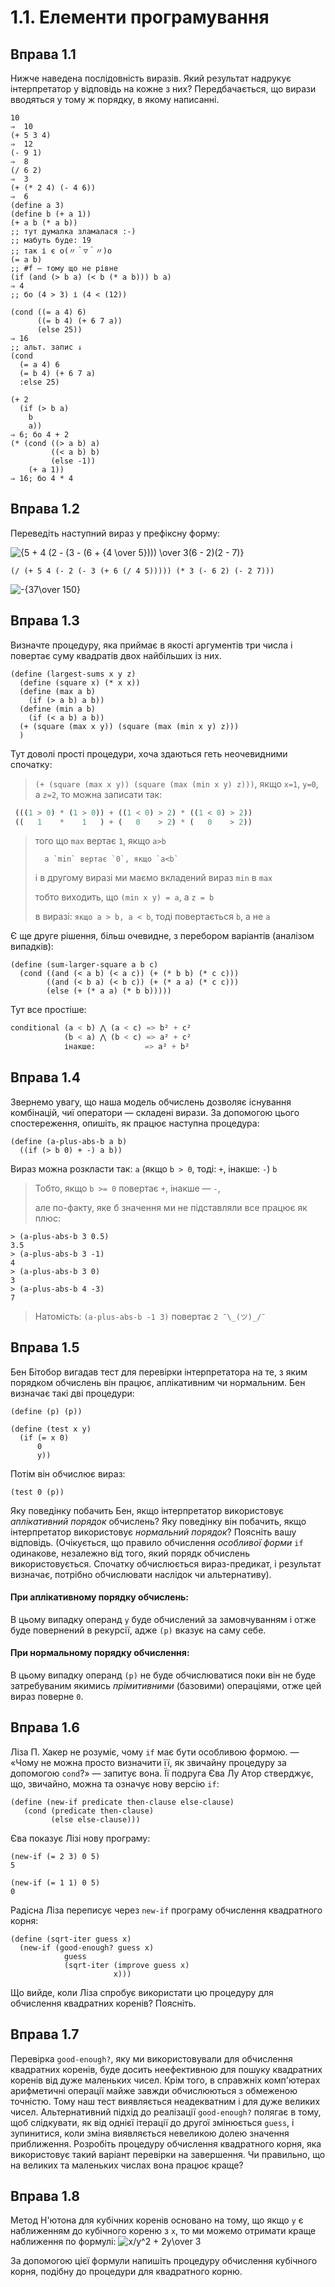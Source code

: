 # 1.1. Елементи програмування
## Вправа 1.1
Нижче наведена послідовність виразів. Який результат надрукує інтерпретатор у відповідь на кожне з них? Передбачається, що вирази вводяться у тому ж порядку, в якому написанні.

```racket
10
⇒  10
(+ 5 3 4)
⇒  12
(- 9 1)
⇒  8
(/ 6 2)
⇒  3
(+ (* 2 4) (- 4 6))
⇒  6
(define a 3)
(define b (+ a 1))
(+ a b (* a b))
;; тут думалка зламалася :-)
;; мабуть буде: 19
;; так і є o(〃＾▽＾〃)o
(= a b)
;; #f — тому що не рівне
(if (and (> b a) (< b (* a b))) b a)
⇒ 4
;; бо (4 > 3) і (4 < (12))

(cond ((= a 4) 6)
      ((= b 4) (+ 6 7 a))
      (else 25))
⇒ 16
;; альт. запис ↓
(cond
  (= a 4) 6
  (= b 4) (+ 6 7 a)
  :else 25)

(+ 2
  (if (> b a)
    b
    a))
⇒ 6; бо 4 + 2
(* (cond ((> a b) a)
         ((< a b) b)
         (else -1))
    (+ a 1))
⇒ 16; бо 4 * 4

```

## Вправа 1.2
Переведіть наступний вираз у префіксну форму:

![$`{5 + 4 (2 - (3 - (6 + {4 \over 5}))) \over 3(6 - 2)(2 - 7)}`$](https://latex.codecogs.com/gif.latex?{5&space;&plus;&space;4&space;(2&space;-&space;(3&space;-&space;(6&space;&plus;&space;{4&space;\over&space;5})))&space;\over&space;3(6&space;-&space;2)(2&space;-&space;7)})


```racket
(/ (+ 5 4 (- 2 (- 3 (+ 6 (/ 4 5))))) (* 3 (- 6 2) (- 2 7)))
```

![$`-{37\over 150}`$](https://latex.codecogs.com/gif.latex?-{37\over&space;150})

## Вправа 1.3
Визначте процедуру, яка приймає в якості аргументів три числа і повертає суму квадратів двох найбільших із них.

```racket
(define (largest-sums x y z)
  (define (square x) (* x x))
  (define (max a b)
    (if (> a b) a b))
  (define (min a b)
    (if (< a b) a b))
  (+ (square (max x y)) (square (max (min x y) z)))
  )
```

Тут доволі прості процедури, хоча здаються геть неочевидними спочатку:
> `(+ (square (max x y)) (square (max (min x y) z)))`, якщо `x=1`, `y=0`, а `z=2`, то можна записати так: 

```lisp
 (((1 > 0) * (1 > 0)) + ((1 < 0) > 2) * ((1 < 0) > 2))
 ((   1    *    1   ) + (   0    > 2) * (   0    > 2))
```
> того що `max` вертає `1`, якщо `a>b`
> 
>       a `min` вертає `0`, якщо `a<b`
>       
> і в другому виразі ми маємо вкладений вираз `min` в `max`
> 
> тобто виходить, що `(min x y) = a`, а `z = b`
> 
> в виразі: `якщо a > b, a < b`, тоді повертається `b`, а не `a`

Є ще друге рішення, більш очевидне, з перебором варіантів (аналізом випадків):

```racket
(define (sum-larger-square a b c)
  (cond ((and (< a b) (< a c)) (+ (* b b) (* c c)))
        ((and (< b a) (< b c)) (+ (* a a) (* c c)))
        (else (+ (* a a) (* b b)))))
```

Тут все простіше:

```lisp
conditional (a < b) ⋀ (a < c) => b² + c²
            (b < a) ⋀ (b < c) => a² + c²
            інакше:           => a² + b²
```

## Вправа 1.4
Звернемо увагу, що наша модель обчислень дозволяє існування комбінацій, чиї оператори — складені вирази.
За допомогою цього спостереження, опишіть, як працює наступна процедура:

```racket
(define (a-plus-abs-b a b)
  ((if (> b 0) + -) a b))
```

Вираз можна розкласти так:
`a` (якщо `b > 0`, тоді: `+`, інакше: `-`) `b`
> Тобто, якщо `b >= 0` повертає `+`, інакше — `-`,
> 
> але по-факту, яке б значення ми не підставляли все працює як плюс:

```racket
> (a-plus-abs-b 3 0.5)
3.5
> (a-plus-abs-b 3 -1)
4
> (a-plus-abs-b 3 0)
3
> (a-plus-abs-b 4 -3)
7
```

> Натомість: `(a-plus-abs-b -1 3)` повертає `2 ¯\_(ツ)_/¯`


## Вправа 1.5
Бен Бітобор вигадав тест для перевірки інтерпретатора на те, з яким порядком обчислень він працює, аплікативним чи нормальним. Бен визначає такі дві процедури:

```racket
(define (p) (p))

(define (test x y)
  (if (= x 0)
      0
      y))
```

Потім він обчислює вираз:

```racket
(test 0 (p))
```

Яку поведінку побачить Бен, якщо інтерпретатор використовує _аплікативний порядок_ обчислень?
Яку поведінку він побачить, якщо інтерпретатор використовує _нормальний порядок_?
Поясніть вашу відповідь. 
(Очікується, що правило обчислення _особливої форми_ `if` одинакове, незалежно від того, який порядк обчислень використовується. 
Спочатку обчислюється вираз-предикат, і результат визначає, потрібно обчислювати наслідок чи альтернативу).

#### При аплікативному порядку обчислень:
В цьому випадку операнд `y` буде обчислений за замовчуванням і отже буде повернений в рекурсії, адже `(p)` вказує на саму себе.

#### При нормальному порядку обчислення:
В цьому випадку операнд `(p)` не буде обчислюватися поки він не буде затребуваним якимись _прімитивними_ (базовими) операціями, отже цей вираз поверне `0`.

## Вправа 1.6
Ліза П. Хакер не розуміє, чому `if` має бути особливою формою.
— «Чому не можна просто визначити її, як звичайну процедуру за допомогою `cond`?» — запитує вона.
Її подруга Єва Лу Атор стверджує, що, звичайно, можна та означує нову версію `if`:

```racket
(define (new-if predicate then-clause else-clause)
   (cond (predicate then-clause)
         (else else-clause)))
```

Єва показує Лізі нову програму:

```racket
(new-if (= 2 3) 0 5)
5

(new-if (= 1 1) 0 5)
0
```

Радісна Ліза переписує через `new-if` програму обчислення квадратного корня:

```racket
(define (sqrt-iter guess x)
  (new-if (good-enough? guess x)
            guess
            (sqrt-iter (improve guess x)
                       x)))
```

Що вийде, коли Ліза спробує використати цю процедуру для обчислення квадратних коренів?
Поясніть.

## Вправа 1.7
Перевірка `good-enough?`, яку ми використовували для обчислення квадратних коренів, буде досить неефективною для пошуку квадратних коренів від дуже маленьких чисел.
Крім того, в справжніх комп'ютерах арифметичні операції майже завжди обчислюються з обмеженою точністю.
Тому наш тест виявляється неадекватним і для дуже великих чисел.
Альтернативний підхід до реалізації `good-enough?` полягає в тому, щоб слідкувати, як від однієї ітерації до другої змінюється `guess`, і зупинитися, коли зміна виявляється невеликою долею значення приближення.
Розробіть процедуру обчислення квадратного корня, яка використовує такий варіант перевірки на завершення.
Чи правильно, що на великих та маленьких числах вона працює краще?

## Вправа 1.8
Метод Н'ютона для кубічних коренів основано на тому, що якщо `y` є наближенням до кубічного кореню з `x`, то ми можемо отримати краще наближення по формулі:
![$`x/y^2 + 2y\over 3`$](https://latex.codecogs.com/gif.latex?x/y^2&space;&plus;&space;2y\over&space;3)

За допомогою цієї формули напишіть процедуру обчислення кубічного корня, подібну до процедури для квадратного корню.
















